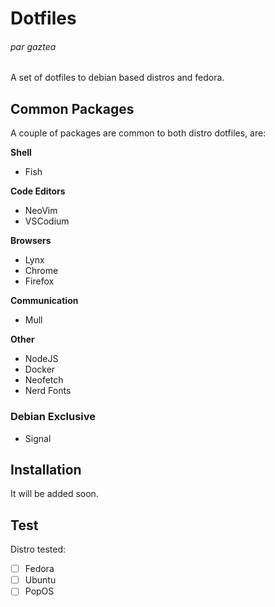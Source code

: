 # Dotfiles
###### par gaztea

A set of dotfiles to debian based distros and fedora. 

## Common Packages
A couple of packages are common to both distro dotfiles, are:

**Shell**
- Fish

**Code Editors**
- NeoVim
- VSCodium

**Browsers**
- Lynx
- Chrome
- Firefox

**Communication**
- Mull

**Other**
- NodeJS
- Docker
- Neofetch
- Nerd Fonts

### Debian Exclusive
- Signal

## Installation
It will be added soon.

## Test
Distro tested:
- [ ] Fedora
- [ ] Ubuntu
- [ ] PopOS
